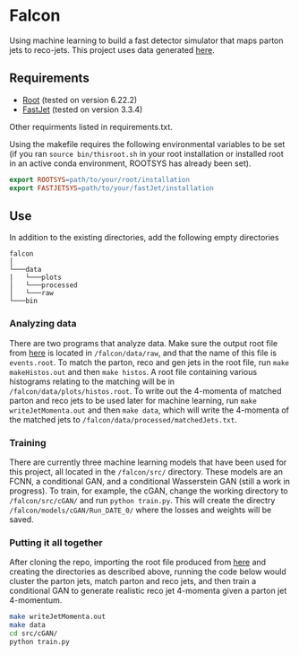 # Falcon
Using machine learning to build a fast detector simulator that maps parton jets to reco-jets. This project uses data generated [here](https://github.com/jblue1/EventGeneration/).
## Requirements
 - [Root](https://root.cern/install/) (tested on version 6.22.2)
 - [FastJet](http://fastjet.fr/) (tested on version 3.3.4)
 
 Other requirments listed in requirements.txt.

Using the makefile requires the following environmental variables to be set
(if you ran ```source bin/thisroot.sh``` in your root installation or
installed root in an active conda environment, ROOTSYS has already been set).
```Makefile
export ROOTSYS=path/to/your/root/installation 
export FASTJETSYS=path/to/your/fastJet/installation
```

## Use
In addition to the existing directories, add the following empty directories
```
falcon
│
└───data
|   └───plots
│   └───processed
│   └───raw
└───bin
```

### Analyzing data
There are two programs that analyze data. Make sure the output root file from [here](https://github.com/jblue1/EventGeneration/) is located in ```/falcon/data/raw```, and that the name of this file is ```events.root```. To match the parton, reco and gen jets in the root file, run ```make makeHistos.out``` and then ```make histos```. A root file containing various histograms relating to the matching will be in ```/falcon/data/plots/histos.root```. To write out the 4-momenta of matched parton and reco jets to be used later for machine learning, run ```make writeJetMomenta.out``` and then ```make data```, which will write the 4-momenta of the matched jets to ```/falcon/data/processed/matchedJets.txt```.

### Training
There are currently three machine learning models that have been used for this project, all located in the ```/falcon/src/``` directory. These models are an FCNN, a conditional GAN, and a conditional Wasserstein GAN (still a work in progress). To train, for example, the cGAN, change the working directory to ```/falcon/src/cGAN/``` and run ```python train.py```. This will create the directry ```/falcon/models/cGAN/Run_DATE_0/``` where the losses and weights will be saved. 

### Putting it all together
After cloning the repo, importing the root file produced from [here](https://github.com/jblue1/EventGeneration/) and creating the directories as described above, running the code below would cluster the parton jets, match parton and reco jets, and then train a conditional GAN to generate realistic reco jet 4-momenta given a parton jet 4-momentum.
```bash
make writeJetMomenta.out
make data
cd src/cGAN/
python train.py
```

